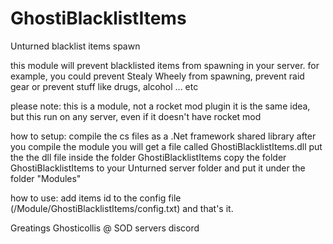 # GhostiBlacklistItems
Unturned blacklist items spawn

this module will prevent blacklisted items from spawning in your server.
for example, you could prevent Stealy Wheely from spawning, prevent raid gear or prevent stuff like drugs, alcohol ... etc

please note:
this is a module, not a rocket mod plugin
it is the same idea, but this run on any server, even if it doesn't have rocket mod

how to setup:
compile the cs files as a .Net framework shared library
after you compile the module you will get a file called GhostiBlacklistItems.dll
put the the dll file inside the folder GhostiBlacklistItems
copy the folder GhostiBlacklistItems to your Unturned server folder and put it under the folder "Modules"

how to use:
add items id to the config file (/Module/GhostiBlacklistItems/config.txt)
and that's it.

Greatings
Ghosticollis @ SOD servers discord
